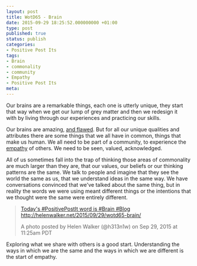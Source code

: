 ```yaml
---
layout: post
title: WotD65 - Brain
date: 2015-09-29 18:25:52.000000000 +01:00
type: post
published: true
status: publish
categories:
- Positive Post Its
tags:
- Brain
- commonality
- community
- Empathy
- Positive Post Its
meta:
---
```

<p>Our brains are a remarkable things, each one is utterly unique, they start that way when we get our lump of grey matter and then we redesign it with by living through our experiences and practicing our skills.</p>
<p>Our brains are amazing, <a title="WotD39 – Cthulhu" href="http://helenwalker.net/2015/09/03/wotd39-cthulhu/">and flawed</a>. But for all our unique qualities and attributes there are some things that we all have in common, things that make us human. We all need to be part of a community, to experience the <a title="Empathy" href="http://helenwalker.net/2014/07/27/empathy/" target="_blank">empathy</a> of others. We need to be seen, valued, acknowledged.</p>
<p>All of us sometimes fall into the trap of thinking those areas of commonality are much larger than they are, that our values, our beliefs or our thinking patterns are the same. We talk to people and imagine that they see the world the same as us, that we understand ideas in the same way. We have conversations convinced that we've talked about the same thing, but in reality the words we were using meant different things or the intentions that we thought were the same were entirely different.</p>
<blockquote class="instagram-media" data-instgrm-captioned="" data-instgrm-version="4">
<div>
<div></div>
<p><a href="https://instagram.com/p/8OXgXNCHn5/" target="_top">Today's #PositivePostIt word is #Brain #Blog http://helenwalker.net/2015/09/29/wotd65-brain/</a></p>
<p>A photo posted by Helen Walker (@h313n1w) on <time datetime="2015-09-29T18:25:26+00:00">Sep 29, 2015 at 11:25am PDT</time></p>
</div>
</blockquote>
<p><script src="//platform.instagram.com/en_US/embeds.js" async="" defer="defer"></script></p>
<p>Exploring what we share with others is a good start. Understanding the ways in which we are the same and the ways in which we are different is the start of empathy.</p>
<p>&nbsp;</p>
